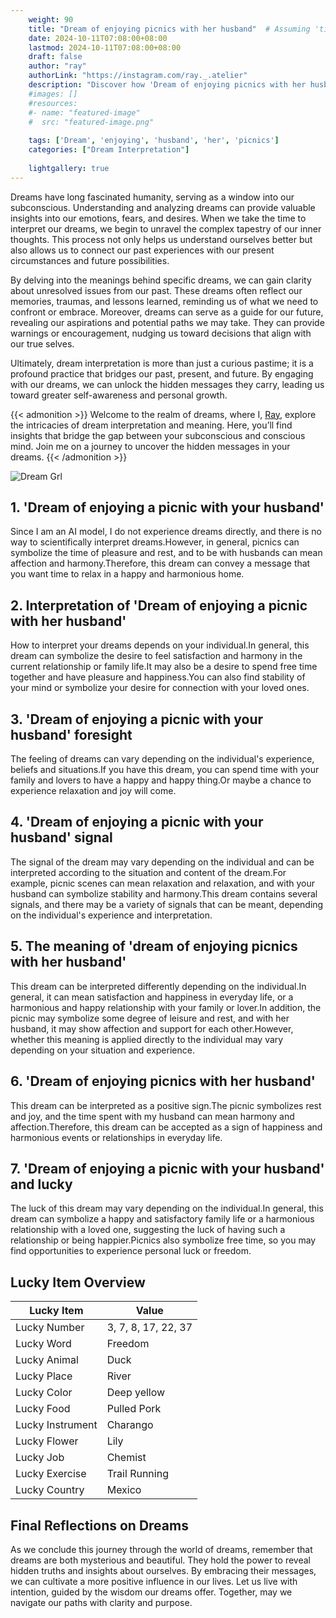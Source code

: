 ```yaml
---
    weight: 90
    title: "Dream of enjoying picnics with her husband"  # Assuming 'title' column exists
    date: 2024-10-11T07:08:00+08:00
    lastmod: 2024-10-11T07:08:00+08:00
    draft: false
    author: "ray"
    authorLink: "https://instagram.com/ray._.atelier"
    description: "Discover how 'Dream of enjoying picnics with her husband' can interpret your future and uncover its significant meanings in your life."
    #images: []
    #resources:
    #- name: "featured-image"
    #  src: "featured-image.png"
    
    tags: ['Dream', 'enjoying', 'husband', 'her', 'picnics']
    categories: ["Dream Interpretation"]
    
    lightgallery: true
---
```

    
Dreams have long fascinated humanity, serving as a window into our subconscious. Understanding and analyzing dreams can provide valuable insights into our emotions, fears, and desires. When we take the time to interpret our dreams, we begin to unravel the complex tapestry of our inner thoughts. This process not only helps us understand ourselves better but also allows us to connect our past experiences with our present circumstances and future possibilities.

By delving into the meanings behind specific dreams, we can gain clarity about unresolved issues from our past. These dreams often reflect our memories, traumas, and lessons learned, reminding us of what we need to confront or embrace. Moreover, dreams can serve as a guide for our future, revealing our aspirations and potential paths we may take. They can provide warnings or encouragement, nudging us toward decisions that align with our true selves.

Ultimately, dream interpretation is more than just a curious pastime; it is a profound practice that bridges our past, present, and future. By engaging with our dreams, we can unlock the hidden messages they carry, leading us toward greater self-awareness and personal growth.

{{< admonition >}}
Welcome to the realm of dreams, where I, [Ray](https://instagram.com/ray._.atelier), explore the intricacies of dream interpretation and meaning. Here, you’ll find insights that bridge the gap between your subconscious and conscious mind. Join me on a journey to uncover the hidden messages in your dreams.
{{< /admonition >}}

![Dream Grl](https://cdn.pixabay.com/photo/2017/11/02/03/35/gothic-2910057_1280.jpg "Dream Grl")

## 1. 'Dream of enjoying a picnic with your husband'
Since I am an AI model, I do not experience dreams directly, and there is no way to scientifically interpret dreams.However, in general, picnics can symbolize the time of pleasure and rest, and to be with husbands can mean affection and harmony.Therefore, this dream can convey a message that you want time to relax in a happy and harmonious home.

## 2. Interpretation of 'Dream of enjoying a picnic with her husband'
How to interpret your dreams depends on your individual.In general, this dream can symbolize the desire to feel satisfaction and harmony in the current relationship or family life.It may also be a desire to spend free time together and have pleasure and happiness.You can also find stability of your mind or symbolize your desire for connection with your loved ones.

## 3. 'Dream of enjoying a picnic with your husband' foresight
The feeling of dreams can vary depending on the individual's experience, beliefs and situations.If you have this dream, you can spend time with your family and lovers to have a happy and happy thing.Or maybe a chance to experience relaxation and joy will come.

## 4. 'Dream of enjoying a picnic with your husband' signal
The signal of the dream may vary depending on the individual and can be interpreted according to the situation and content of the dream.For example, picnic scenes can mean relaxation and relaxation, and with your husband can symbolize stability and harmony.This dream contains several signals, and there may be a variety of signals that can be meant, depending on the individual's experience and interpretation.

## 5. The meaning of 'dream of enjoying picnics with her husband'
This dream can be interpreted differently depending on the individual.In general, it can mean satisfaction and happiness in everyday life, or a harmonious and happy relationship with your family or lover.In addition, the picnic may symbolize some degree of leisure and rest, and with her husband, it may show affection and support for each other.However, whether this meaning is applied directly to the individual may vary depending on your situation and experience.

## 6. 'Dream of enjoying picnics with her husband'
This dream can be interpreted as a positive sign.The picnic symbolizes rest and joy, and the time spent with my husband can mean harmony and affection.Therefore, this dream can be accepted as a sign of happiness and harmonious events or relationships in everyday life.

## 7. 'Dream of enjoying a picnic with your husband' and lucky
The luck of this dream may vary depending on the individual.In general, this dream can symbolize a happy and satisfactory family life or a harmonious relationship with a loved one, suggesting the luck of having such a relationship or being happier.Picnics also symbolize free time, so you may find opportunities to experience personal luck or freedom.

## Lucky Item Overview
| Lucky Item          | Value              |
|---------------|--------------------|
| Lucky Number        | 3, 7, 8, 17, 22, 37  |
| Lucky Word          | Freedom |
| Lucky Animal        | Duck |
| Lucky Place         | River     |
| Lucky Color         | Deep yellow     |
| Lucky Food          | Pulled Pork      |
| Lucky Instrument    | Charango |
| Lucky Flower        | Lily    |
| Lucky Job           | Chemist       |
| Lucky Exercise      | Trail Running  |
| Lucky Country       | Mexico    |


##  Final Reflections on Dreams

As we conclude this journey through the world of dreams, remember that dreams are both mysterious and beautiful. They hold the power to reveal hidden truths and insights about ourselves. By embracing their messages, we can cultivate a more positive influence in our lives. Let us live with intention, guided by the wisdom our dreams offer. Together, may we navigate our paths with clarity and purpose.
